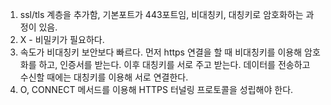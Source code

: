1. ssl/tls 계층을 추가함, 기본포트가 443포트임, 비대칭키, 대칭키로 암호화하는 과정이 있음.
2. X - 비밀키가 필요하다.
3. 속도가 비대칭키 보안보다 빠르다. 먼저 https 연결을 할 때 비대칭키를 이용해 암호화를 하고, 인증서를 받는다. 이후 대칭키를 서로 주고 받는다. 데이터를 전송하고 수신할 때에는 대칭키를 이용해 서로 연결한다.
4. O, CONNECT 메서드를 이용해 HTTPS 터널링 프로토콜을 성립해야 한다.